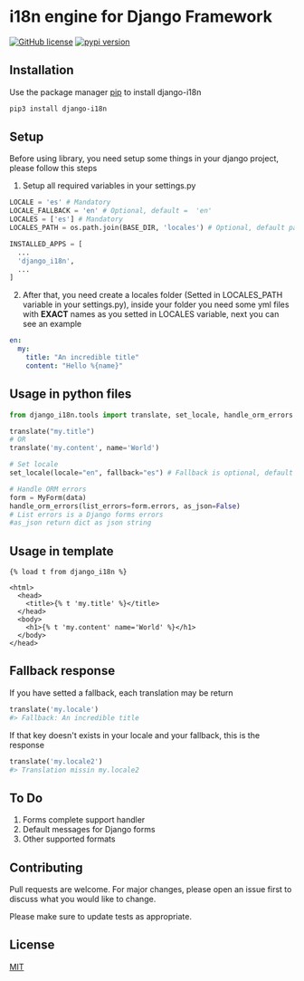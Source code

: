 # i18n engine for Django Framework
[![GitHub license](https://img.shields.io/badge/license-MIT-blue.svg)](https://gitlab.com/goldenm-software/open-source-libraries/django-i18n/blob/master/LICENSE) [![pypi version](https://badge.fury.io/py/django-i18n.svg)](https://pypi.org/project/django-i18n/)

## Installation

Use the package manager [pip](https://pypi.org/) to install django-i18n

```bash
pip3 install django-i18n
```

## Setup
Before using library, you need setup some things in your django project, please follow this steps
1. Setup all required variables in your settings.py
  ```python
  LOCALE = 'es' # Mandatory
  LOCALE_FALLBACK = 'en' # Optional, default =  'en'
  LOCALES = ['es'] # Mandatory
  LOCALES_PATH = os.path.join(BASE_DIR, 'locales') # Optional, default path './locales' folder

  INSTALLED_APPS = [
    ...
    'django_i18n',
    ...
  ]
  ```

2. After that, you need create a locales folder (Setted in LOCALES_PATH variable in your settings.py), inside your folder you need some yml files with **EXACT** names as you setted in LOCALES variable, next you can see an example
  ```yaml
  en:
    my:
      title: "An incredible title"
      content: "Hello %{name}"
  ```
## Usage in python files

```python
from django_i18n.tools import translate, set_locale, handle_orm_errors

translate("my.title")
# OR
translate('my.content', name='World')

# Set locale
set_locale(locale="en", fallback="es") # Fallback is optional, default value is 'en'

# Handle ORM errors
form = MyForm(data)
handle_orm_errors(list_errors=form.errors, as_json=False)
# List errors is a Django forms errors
#as_json return dict as json string
```

## Usage in template
```jinja2
{% load t from django_i18n %}

<html>
  <head>
    <title>{% t 'my.title' %}</title>
  </head>
  <body>
    <h1>{% t 'my.content' name='World' %}</h1>
  </body>
</head>
 ```
## Fallback response
If you have setted a fallback, each translation may be return
```python
translate('my.locale')
#> Fallback: An incredible title
```

If that key doesn't exists in your locale and your fallback, this is the response
```python
translate('my.locale2')
#> Translation missin my.locale2
```

## To Do
1. Forms complete support handler
2. Default messages for Django forms
3. Other supported formats

## Contributing
Pull requests are welcome. For major changes, please open an issue first to discuss what you would like to change.

Please make sure to update tests as appropriate.

## License
[MIT](https://choosealicense.com/licenses/mit/)